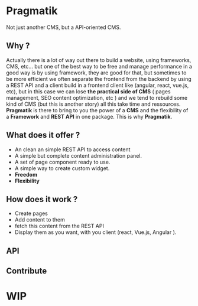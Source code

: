 # Pragmatik
Not just another CMS, but a API-oriented CMS.

## Why ?

Actually there is a lot of way out there to build a website, using frameworks, CMS, etc... but one of the best way to be free and manage performance in a good way is by using framework, they are good for that, but sometimes to be more efficient we often separate the frontend from the backend by using a REST API and a client build in a frontend client like (angular, react, vue.js, etc), but in this case we can lose **the practical side of CMS** ( pages management, SEO content optimization, etc ) and we tend to rebuild some kind of CMS (but this is another story) all this take time and ressources. **Pragmatik** is there to bring to you the power of a **CMS** and the flexibility of a **Framework** and **REST API** in one package. This is why **Pragmatik**.

## What does it offer ?

* An clean an simple REST API to access content
* A simple but complete content administration panel.
* A set of page component ready to use.
* A simple way to create custom widget.
* **Freedom**
* **Flexibility**

## How does it work ?

* Create pages
* Add content to them
* fetch this content from the REST API 
* Display them as you want, with you client (react, Vue.js, Angular ).

## API

## Contribute

# **WIP**
